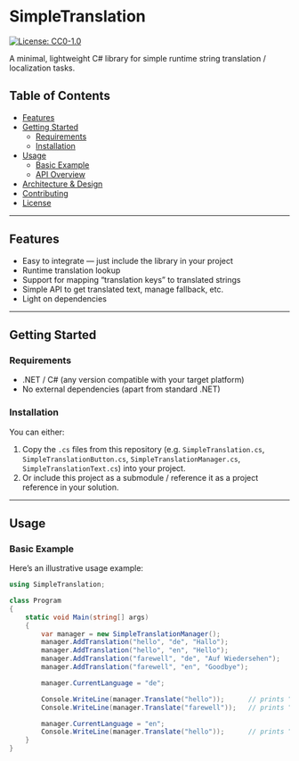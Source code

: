 # SimpleTranslation

[![License: CC0-1.0](https://img.shields.io/badge/License-CC0%201.0-lightgrey.svg)](LICENSE)  

A minimal, lightweight C# library for simple runtime string translation / localization tasks.  

## Table of Contents

- [Features](#features)  
- [Getting Started](#getting-started)  
  - [Requirements](#requirements)  
  - [Installation](#installation)  
- [Usage](#usage)  
  - [Basic Example](#basic-example)  
  - [API Overview](#api-overview)  
- [Architecture & Design](#architecture--design)  
- [Contributing](#contributing)  
- [License](#license)  

---

## Features

- Easy to integrate — just include the library in your project  
- Runtime translation lookup  
- Support for mapping “translation keys” to translated strings  
- Simple API to get translated text, manage fallback, etc.  
- Light on dependencies  

---

## Getting Started

### Requirements

- .NET / C# (any version compatible with your target platform)  
- No external dependencies (apart from standard .NET)  

### Installation

You can either:

1. Copy the `.cs` files from this repository (e.g. `SimpleTranslation.cs`, `SimpleTranslationButton.cs`, `SimpleTranslationManager.cs`, `SimpleTranslationText.cs`) into your project.  
2. Or include this project as a submodule / reference it as a project reference in your solution.  

---

## Usage

### Basic Example

Here’s an illustrative usage example:

```csharp
using SimpleTranslation;

class Program
{
    static void Main(string[] args)
    {
        var manager = new SimpleTranslationManager();
        manager.AddTranslation("hello", "de", "Hallo");
        manager.AddTranslation("hello", "en", "Hello");
        manager.AddTranslation("farewell", "de", "Auf Wiedersehen");
        manager.AddTranslation("farewell", "en", "Goodbye");

        manager.CurrentLanguage = "de";

        Console.WriteLine(manager.Translate("hello"));      // prints “Hallo”
        Console.WriteLine(manager.Translate("farewell"));   // prints “Auf Wiedersehen”

        manager.CurrentLanguage = "en";
        Console.WriteLine(manager.Translate("hello"));      // prints “Hello”
    }
}
